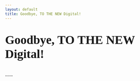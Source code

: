 ```yaml
---
layout: default
title: Goodbye, TO THE NEW Digital!
---
```


<p style="font-weight: bold; font-size: 2.5rem; font-family: 'Caveat'">Goodbye, TO THE NEW Digital! </p>
----

<style type="text/css">
  #messageContainer {
    font-family: 'Caveat';
    font-size: 1.5rem;
  }
  /* code for animated blinking cursor */
  .typed-cursor{
      opacity: 1;
      font-weight: 100;
      font-size: 1.4rem;
      -webkit-animation: blink 0.7s infinite;
      -moz-animation: blink 0.7s infinite;
      -ms-animation: blink 0.7s infinite;
      -o-animation: blink 0.7s infinite;
      animation: blink 0.7s infinite;
  }
  @-keyframes blink{
      0% { opacity:1; }
      50% { opacity:0; }
      100% { opacity:1; }
  }
  @-webkit-keyframes blink{
      0% { opacity:1; }
      50% { opacity:0; }
      100% { opacity:1; }
  }
  @-moz-keyframes blink{
      0% { opacity:1; }
      50% { opacity:0; }
      100% { opacity:1; }
  }
  @-ms-keyframes blink{
      0% { opacity:1; }
      50% { opacity:0; }
      100% { opacity:1; }
  }
  @-o-keyframes blink{
      0% { opacity:1; }
      50% { opacity:0; }
      100% { opacity:1; }
  }
</style>


<div id="divId">
  <span id="messageContainer" style="white-space:pre;"></span>
</div>

<script src="{{ site.baseurl }}/public/js/jquery.min.js"></script>
<script src="{{ site.baseurl }}/public/js/typed.js" ></script>
<script>
  $(function(){

      
      var message= "^2000Dear Newers,^1000" +

      "\n\n^1000After 3.5 years of ^1000exciting and ^1000memorable stint with TO THE NEW Digital, \n^1000today I am saying goodbye to pursue other career opportunities.^1000" + 

      "\n\n^1000I have enjoyed working for this company and I appreciate having had this \nwonderful opportunity to work with ^1000you all.^1000" +

      "\n\n^1000During this time, ^1000you all have provided me support, and through your \n^1000encouragement I have been able to excel at the work offered to me.^1000" + 

      "\n\n^1000With many of you, I have shared a unique ^1000camaraderie ^1000which I hope \nwill continue in the years to come ^1000even though I shall not be here \nwith the company.^1000" +

      "\n\n^1000I look forward to this new position that brings forth new challenges and \nadds more diverse experience to my career.^1000" + 

      "\n\n^1000I do wish you and the company every success in all future endeavors.^1000" + 

      "\n\n^1000Do stay in touch, with any means you would like below:^1000" + 

      "\n\n^500<span style='color:#ec1c24'>Cell</span> : ^500<a href='tel:+919971641265'>+91 9971641265</a>" +
      "\n^500<span style='color:#0078d7'>Email</span> : ^500<a href='mailto:manvendrask@live.com'>manvendrask@live.com</a>"+
      "\n^500<span style='color:#55acee'>Twitter</span> : ^500Manvendra_SK"+
      "\n^500<span style='color:#4867aa'>Facebook</span> : ^500ManvendraSK"+
      "\n^1000<span style='color:#00aff0'>Skype</span> : manvendrask"+
      "\n^500<span style='color:#005a9c'>Web</span> : ^500<a href='http://www.manvendrask.com'>http://www.manvendrask.com</a>"+


      "\n\n\n^1000Your friend,^1000" +
      "\n^1000Manvendra ^1000Singh^200.^200.^200. ^1500:^300-^300)^500\n^500\n";

      // if ($("body").width() === 375) { // iPhone 6
      //   message = "message for iPhone 6";
      // }
      
      if ($("body").width() === 360) { // BlackBerry Z30
        message = "message for BlackBerry Z30";
      }

      // if ($("body").width() === 320) { // iPhone 5, Nokia 520
      //   message = "message for iPhone 5 and Nokia 520";
      // }


      $("#messageContainer").typed({
          strings: [message],
          contentType: 'html',
          typeSpeed: 30,
          callback: function() {
              clearInterval(timerID);
          },
          
      });

      var timerID = setInterval(function() {
          var scrollEnd = $(document).height() - $("#divId").height()
          window.scrollBy(0, scrollEnd);
      }, 10);


  });  
</script>
